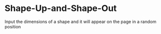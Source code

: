 # Shape-Up-and-Shape-Out
Input the dimensions of a shape and it will appear on the page in a random position
